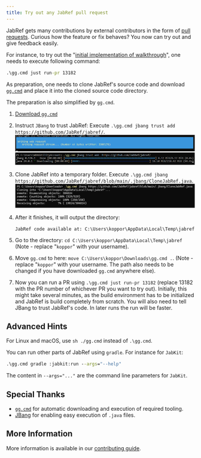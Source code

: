 ```yaml
---
title: Try out any JabRef pull request
---
```


JabRef gets many contributions by external contributors in the form of [pull requests](https://github.com/jabref/jabref/pulls).
Curious how the feature or fix behaves?
You now can try out and give feedback easily.

For instance, to try out the "[initial implementation of walkthrough](https://github.com/JabRef/jabref/pull/13182)", one needs to execute following command:

```cmd
.\gg.cmd just run-pr 13182
```

As preparation, one needs to clone JabRef's source code and download [`gg.cmd`](https://github.com/eirikb/gg#ggcmd) and place it into the cloned source code directory.

The preparation is also simplified by `gg.cmd`.

1. [Download `gg.cmd`](https://github.com/eirikb/gg/releases/latest/download/gg.cmd)
2. Instruct `JBang` to trust JabRef: Execute `.\gg.cmd jbang trust add  https://github.com/JabRef/jabref/`.\
   ![gg initialization](../img/gg-init-1.png)\
   ![gg initialization](../img/gg-init-2.png)
3. Clone JabRef into a temporary folder. Execute `.\gg.cmd jbang https://github.com/JabRef/jabref/blob/main/.jbang/CloneJabRef.java`.\
   ![gg-jabref-clone](../img/gg-jabref-clone.png)
4. After it finishes, it will output the directory:

   ```text
   JabRef code available at: C:\Users\koppor\AppData\Local\Temp\jabref
   ```

5. Go to the directory: `cd C:\Users\koppor\AppData\Local\Temp\jabref` (Note - replace "`koppor`" with your username).
6. Move `gg.cmd` to here: `move C:\Users\koppor\Downloads\gg.cmd .`. (Note - replace "`koppor`" with your username. The path also needs to be changed if you have downloaded `gg.cmd` anywhere else).
7. Now you can run a PR using `.\gg.cmd just run-pr 13182` (replace 13182 with the PR number of whichever PR you want to try out). Initially, this might take several minutes, as the build environment has to be initialized and JabRef is build completely from scratch. You will also need to tell JBang to trust JabRef's code. In later runs the run will be faster.

## Advanced Hints

For Linux and macOS, use `sh ./gg.cmd` instead of `.\gg.cmd`.

You can run other parts of JabRef using `gradle`. For instance for `JabKit`:

```cmd
.\gg.cmd gradle :jabkit:run --args="--help"
```

The content in `--args="..."` are the command line parameters for `JabKit`.

## Special Thanks

- [`gg.cmd`](https://github.com/eirikb/gg#ggcmd) for automatic downloading and execution of required tooling.
- [JBang](https://www.jbang.dev/) for enabling easy execution of `.java` files.

## More Information

More information is available in our [contributing guide](https://docs.jabref.org/contributing#i-would-like-to-try-out-a-feature-introduced-at-pull-request).
